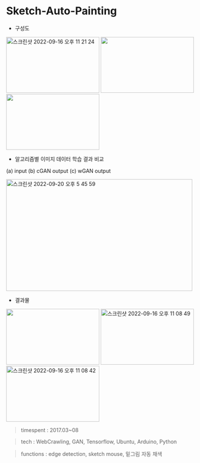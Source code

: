 # Sketch-Auto-Painting

- 구성도

<img width="250" height="150" alt="스크린샷 2022-09-16 오후 11 21 24" src="https://user-images.githubusercontent.com/26247241/190661566-8bc78f77-ce79-442d-af53-40018e96dfae.png"> <img width="250" height="150" src="https://user-images.githubusercontent.com/26247241/190661694-77ef580b-291f-4810-bc41-645b6a287b82.png">  <img width="250" height="150" src="https://user-images.githubusercontent.com/26247241/190661712-99c5f273-1081-4ec1-8517-dfa16f5d4806.png">

- 알고리즘별 이미지 데이터 학습 결과 비교

(a) input (b) cGAN output (c) wGAN output

<img width="500" height="300" alt="스크린샷 2022-09-20 오후 5 45 59" src="https://user-images.githubusercontent.com/26247241/191212657-f59a234b-80a2-4701-9106-ed06be1356e7.png">

- 결과물

<img width="250" height="150" src="https://user-images.githubusercontent.com/26247241/190664868-cd10aace-fe0c-4efd-8290-3bc1f4c0cd57.png"> <img width="250" height="150" alt="스크린샷 2022-09-16 오후 11 08 49" src="https://user-images.githubusercontent.com/26247241/190662680-af4be8ca-cbca-423b-88b0-b9b47e7ea725.png"> <img width="250" height="150" alt="스크린샷 2022-09-16 오후 11 08 42" src="https://user-images.githubusercontent.com/26247241/190662658-be43c174-5c4e-467b-a8cf-aed262cc91df.png"> 


> timespent : 2017.03~08

> tech : WebCrawling, GAN, Tensorflow, Ubuntu, Arduino, Python

> functions : edge detection, sketch mouse, 밑그림 자동 채색
